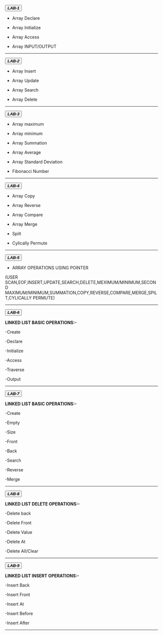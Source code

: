  <button class="button-save large">_**LAB-1**_</button>

  - Array Declare 

  - Array Initialize

  - Array Access

  - Array INPUT/OUTPUT

---
 
 <button class="button-save large">_**LAB-2**_</button>

  - Array Insert

  - Array Update

  - Array Search

  - Array Delete

---

 <button class="button-save large">_**LAB-3**_</button>


 - Array maximum

 - Array minimum

 - Array Summation

 - Array Average

 - Array Standard Deviation

 - Fibonacci Number

---

 <button class="button-save large">_**LAB-4**_</button>


 - Array Copy

 - Array Reverse

 - Array Compare

 - Array Merge

 - Spilt

 - Cylically Permute

---

 <button class="button-save large">_**LAB-5**_</button>


  - ARRAY OPERATIONS USING POINTER

 (USER SCAN,EOF,INSERT,UPDATE,SEARCH,DELETE,MEXIMUM/MINIMUM,SECOND MAXIMUM/MINIMUM,SUMMATION,COPY,REVERSE,COMPARE,MERGE,SPILT,CYLICALLY PERMUTE)

---
 <button class="button-save large">_**LAB-6**_</button>
 
****LINKED LIST BASIC OPERATIONS:-****


-Create
    
-Declare
    
-Initialize
    
-Access
    
-Traverse
    
-Output

---
 <button class="button-save large">_***LAB-7***_</button>

****LINKED LIST BASIC OPERATIONS:-****
 
 
-Create
    
-Empty
    
-Size
    
-Front
    
-Back
    
-Search
    
-Reverse
    
-Merge

 ---
 <button class="button-save large">_***LAB-8***_</button>

****LINKED LIST DELETE OPERATIONS:-****


-Delete back

-Delete Front

-Delete Value

-Delete At

-Delete All/Clear

---

<button class="button-save large">_***LAB-9***_</button>

****LINKED LIST INSERT OPERATIONS:-****


-Insert Back

-Insert Front

-Insert At

-Insert Before

-Insert After

---
 
 

